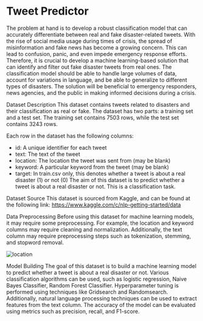 # Tweet Predictor

The problem at hand is to develop a robust classification model that can accurately differentiate between real and fake disaster-related tweets. With the rise of social media usage during times of crisis, the spread of misinformation and fake news has become a growing concern. This can lead to confusion, panic, and even impede emergency response efforts. Therefore, it is crucial to develop a machine learning-based solution that can identify and filter out fake disaster tweets from real ones. The classification model should be able to handle large volumes of data, account for variations in language, and be able to generalize to different types of disasters. The solution will be beneficial to emergency responders, news agencies, and the public in making informed decisions during a crisis.







Dataset Description
This dataset contains tweets related to disasters and their classification as real or fake. The dataset has two parts: a training set and a test set. The training set contains 7503 rows, while the test set contains 3243 rows.

Each row in the dataset has the following columns:

- id: A unique identifier for each tweet
- text: The text of the tweet
- location: The location the tweet was sent from (may be blank)
- keyword: A particular keyword from the tweet (may be blank)
- target: In train.csv only, this denotes whether a tweet is about a real disaster (1) or not (0)
The aim of this dataset is to predict whether a tweet is about a real disaster or not. This is a classification task.

Dataset Source
This dataset is sourced from Kaggle, and can be found at the following link: https://www.kaggle.com/c/nlp-getting-started/data

Data Preprocessing
Before using this dataset for machine learning models, it may require some preprocessing. For example, the location and keyword columns may require cleaning and normalization. Additionally, the text column may require preprocessing steps such as tokenization, stemming, and stopword removal.

![location](/Users/krishnadevabhaktuni/Desktop/GA/Capstone/images/location.png)


Model Building
The goal of this dataset is to build a machine learning model to predict whether a tweet is about a real disaster or not. Various classification algorithms can be used, such as logistic regression, Naive Bayes Classifier, Random Forest Classifier. Hyperparameter tuning is performed using techniques like Gridsearch and Randomsearch. Additionally, natural language processing techniques can be used to extract features from the text column. The accuracy of the model can be evaluated using metrics such as precision, recall, and F1-score.







